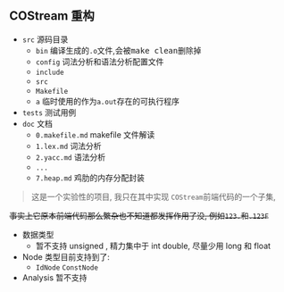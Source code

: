 ## COStream 重构

- `src` 源码目录
    - `bin` 编译生成的`.o`文件,会被<kbd>make clean</kbd>删除掉
    - `config` 词法分析和语法分析配置文件
    - `include` 
    - `src`
    - `Makefile`
    - `a` 临时使用的作为`a.out`存在的可执行程序
- `tests` 测试用例
- `doc` 文档
    - `0.makefile.md` makefile 文件解读
    - `1.lex.md` 词法分析
    - `2.yacc.md` 语法分析
    - `...`
    - `7.heap.md` 鸡肋的内存分配封装
    
> 这是一个实验性的项目, 我只在其中实现 `COStream`前端代码的一个子集,

~~事实上它原本前端代码那么繁杂也不知道都发挥作用了没, 例如`123.`和`.123F`~~
- 数据类型
    - 暂不支持 unsigned , 精力集中于 int double, 尽量少用 long 和 float
- Node 类型目前支持到了:
    - `IdNode` `ConstNode`
- Analysis 暂不支持
